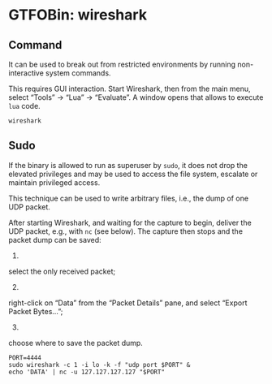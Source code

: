 # GTFOBin: wireshark

## Command

It can be used to break out from restricted environments by running non-interactive system commands.

This requires GUI interaction. Start Wireshark, then from the main menu, select “Tools” -> “Lua” -> “Evaluate”. A window opens that allows to execute `lua` code.

```
wireshark
```

## Sudo

If the binary is allowed to run as superuser by `sudo`, it does not drop the elevated privileges and may be used to access the file system, escalate or maintain privileged access.

This technique can be used to write arbitrary files, i.e., the dump of one UDP packet.

After starting Wireshark, and waiting for the capture to begin, deliver the UDP packet, e.g., with `nc` (see below). The capture then stops and the packet dump can be saved:

1. 
select the only received packet;

2. 
right-click on “Data” from the “Packet Details” pane, and select “Export Packet Bytes…”;

3. 
choose where to save the packet dump.

```
PORT=4444
sudo wireshark -c 1 -i lo -k -f "udp port $PORT" &
echo 'DATA' | nc -u 127.127.127.127 "$PORT"
```